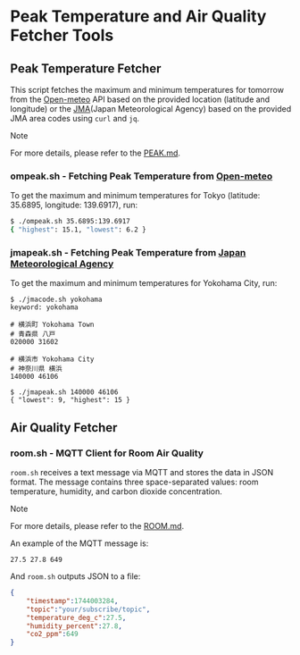 # Peak Temperature and Air Quality Fetcher Tools

## Peak Temperature Fetcher

This script fetches the maximum and minimum temperatures for tomorrow from the [Open-meteo](https://open-meteo.com/) API based on the provided location (latitude and longitude) or the [JMA](https://www.jma.go.jp)(Japan Meteorological Agency) based on the provided JMA area codes using `curl` and `jq`.

> [!NOTE]
> For more details, please refer to the [PEAK.md](PEAK.md).

### ompeak.sh - Fetching Peak Temperature from [Open-meteo](https://open-meteo.com/) 

To get the maximum and minimum temperatures for Tokyo (latitude: 35.6895, longitude: 139.6917), run:

```sh
$ ./ompeak.sh 35.6895:139.6917
{ "highest": 15.1, "lowest": 6.2 }

```

### jmapeak.sh - Fetching Peak Temperature from [Japan Meteorological Agency](https://www.jma.go.jp/)

To get the maximum and minimum temperatures for Yokohama City, run:

```console
$ ./jmacode.sh yokohama 
keyword: yokohama

# 横浜町 Yokohama Town
# 青森県 八戸
020000 31602

# 横浜市 Yokohama City
# 神奈川県 横浜
140000 46106

$ ./jmapeak.sh 140000 46106
{ "lowest": 9, "highest": 15 }

```

## Air Quality Fetcher 

### room.sh - MQTT Client for Room Air Quality
`room.sh` receives a text message via MQTT and stores the data in JSON format.
The message contains three space-separated values: room temperature, humidity, and carbon dioxide concentration.

> [!NOTE]
> For more details, please refer to the [ROOM.md](ROOM.md).

An example of the MQTT message is:
```
27.5 27.8 649
```
And `room.sh` outputs JSON to a file:
```json
{
    "timestamp":1744003284,
    "topic":"your/subscribe/topic",
    "temperature_deg_c":27.5,
    "humidity_percent":27.8,
    "co2_ppm":649
}
```